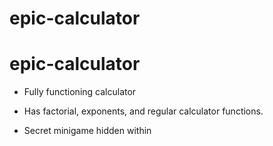 # epic-calculator

# epic-calculator

* Fully functioning calculator

* Has factorial, exponents, and regular calculator functions.

* Secret minigame hidden within


